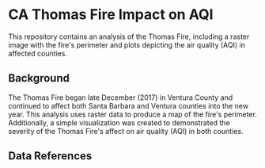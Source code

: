 # CA Thomas Fire Impact on AQI
This repository contains an analysis of the Thomas Fire, including a raster image with the fire's perimeter and plots depicting the air quality (AQI) in affected counties.

## Background
The Thomas Fire began late December (2017) in Ventura County and continued to affect both Santa Barbara and Ventura counties into the new year. This analysis uses raster data to produce a map of the fire's perimeter. Additionally, a simple visualization was created to demonstrated the severity of the Thomas Fire's affect on air quality (AQI) in both counties.

## Data References 
